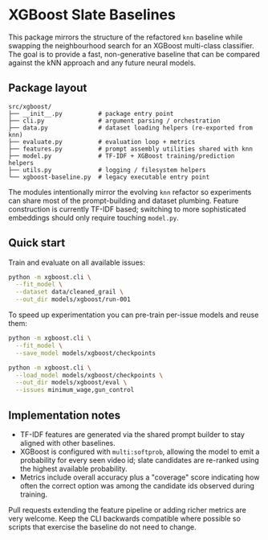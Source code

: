# XGBoost Slate Baselines

This package mirrors the structure of the refactored `knn` baseline while
swapping the neighbourhood search for an XGBoost multi-class classifier. The
goal is to provide a fast, non-generative baseline that can be compared against
the kNN approach and any future neural models.

## Package layout

```
src/xgboost/
├── __init__.py          # package entry point
├── cli.py               # argument parsing / orchestration
├── data.py              # dataset loading helpers (re-exported from knn)
├── evaluate.py          # evaluation loop + metrics
├── features.py          # prompt assembly utilities shared with knn
├── model.py             # TF-IDF + XGBoost training/prediction helpers
├── utils.py             # logging / filesystem helpers
└── xgboost-baseline.py  # legacy executable entry point
```

The modules intentionally mirror the evolving `knn` refactor so experiments can
share most of the prompt-building and dataset plumbing. Feature construction is
currently TF-IDF based; switching to more sophisticated embeddings should only
require touching `model.py`.

## Quick start

Train and evaluate on all available issues:

```bash
python -m xgboost.cli \
  --fit_model \
  --dataset data/cleaned_grail \
  --out_dir models/xgboost/run-001
```

To speed up experimentation you can pre-train per-issue models and reuse them:

```bash
python -m xgboost.cli \
  --fit_model \
  --save_model models/xgboost/checkpoints

python -m xgboost.cli \
  --load_model models/xgboost/checkpoints \
  --out_dir models/xgboost/eval \
  --issues minimum_wage,gun_control
```

## Implementation notes

* TF-IDF features are generated via the shared prompt builder to stay aligned
  with other baselines.
* XGBoost is configured with `multi:softprob`, allowing the model to emit a
  probability for every seen video id; slate candidates are re-ranked using the
  highest available probability.
* Metrics include overall accuracy plus a "coverage" score indicating how often
  the correct option was among the candidate ids observed during training.

Pull requests extending the feature pipeline or adding richer metrics are very
welcome. Keep the CLI backwards compatible where possible so scripts that
exercise the baseline do not need to change.
